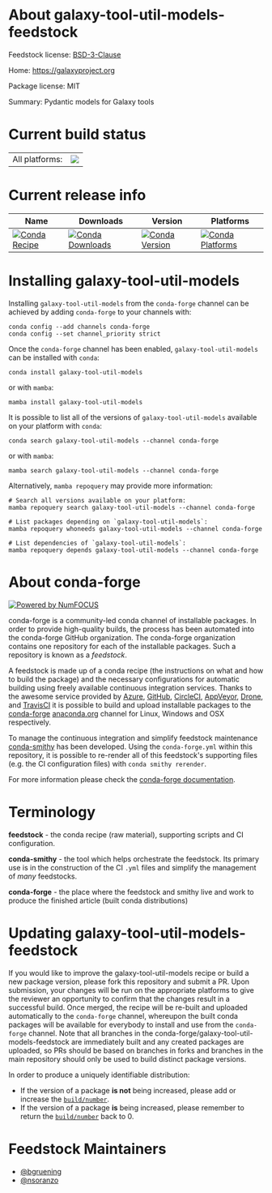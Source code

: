 About galaxy-tool-util-models-feedstock
=======================================

Feedstock license: [BSD-3-Clause](https://github.com/conda-forge/galaxy-tool-util-models-feedstock/blob/main/LICENSE.txt)

Home: https://galaxyproject.org

Package license: MIT

Summary: Pydantic models for Galaxy tools

Current build status
====================


<table><tr><td>All platforms:</td>
    <td>
      <a href="https://dev.azure.com/conda-forge/feedstock-builds/_build/latest?definitionId=26014&branchName=main">
        <img src="https://dev.azure.com/conda-forge/feedstock-builds/_apis/build/status/galaxy-tool-util-models-feedstock?branchName=main">
      </a>
    </td>
  </tr>
</table>

Current release info
====================

| Name | Downloads | Version | Platforms |
| --- | --- | --- | --- |
| [![Conda Recipe](https://img.shields.io/badge/recipe-galaxy--tool--util--models-green.svg)](https://anaconda.org/conda-forge/galaxy-tool-util-models) | [![Conda Downloads](https://img.shields.io/conda/dn/conda-forge/galaxy-tool-util-models.svg)](https://anaconda.org/conda-forge/galaxy-tool-util-models) | [![Conda Version](https://img.shields.io/conda/vn/conda-forge/galaxy-tool-util-models.svg)](https://anaconda.org/conda-forge/galaxy-tool-util-models) | [![Conda Platforms](https://img.shields.io/conda/pn/conda-forge/galaxy-tool-util-models.svg)](https://anaconda.org/conda-forge/galaxy-tool-util-models) |

Installing galaxy-tool-util-models
==================================

Installing `galaxy-tool-util-models` from the `conda-forge` channel can be achieved by adding `conda-forge` to your channels with:

```
conda config --add channels conda-forge
conda config --set channel_priority strict
```

Once the `conda-forge` channel has been enabled, `galaxy-tool-util-models` can be installed with `conda`:

```
conda install galaxy-tool-util-models
```

or with `mamba`:

```
mamba install galaxy-tool-util-models
```

It is possible to list all of the versions of `galaxy-tool-util-models` available on your platform with `conda`:

```
conda search galaxy-tool-util-models --channel conda-forge
```

or with `mamba`:

```
mamba search galaxy-tool-util-models --channel conda-forge
```

Alternatively, `mamba repoquery` may provide more information:

```
# Search all versions available on your platform:
mamba repoquery search galaxy-tool-util-models --channel conda-forge

# List packages depending on `galaxy-tool-util-models`:
mamba repoquery whoneeds galaxy-tool-util-models --channel conda-forge

# List dependencies of `galaxy-tool-util-models`:
mamba repoquery depends galaxy-tool-util-models --channel conda-forge
```


About conda-forge
=================

[![Powered by
NumFOCUS](https://img.shields.io/badge/powered%20by-NumFOCUS-orange.svg?style=flat&colorA=E1523D&colorB=007D8A)](https://numfocus.org)

conda-forge is a community-led conda channel of installable packages.
In order to provide high-quality builds, the process has been automated into the
conda-forge GitHub organization. The conda-forge organization contains one repository
for each of the installable packages. Such a repository is known as a *feedstock*.

A feedstock is made up of a conda recipe (the instructions on what and how to build
the package) and the necessary configurations for automatic building using freely
available continuous integration services. Thanks to the awesome service provided by
[Azure](https://azure.microsoft.com/en-us/services/devops/), [GitHub](https://github.com/),
[CircleCI](https://circleci.com/), [AppVeyor](https://www.appveyor.com/),
[Drone](https://cloud.drone.io/welcome), and [TravisCI](https://travis-ci.com/)
it is possible to build and upload installable packages to the
[conda-forge](https://anaconda.org/conda-forge) [anaconda.org](https://anaconda.org/)
channel for Linux, Windows and OSX respectively.

To manage the continuous integration and simplify feedstock maintenance
[conda-smithy](https://github.com/conda-forge/conda-smithy) has been developed.
Using the ``conda-forge.yml`` within this repository, it is possible to re-render all of
this feedstock's supporting files (e.g. the CI configuration files) with ``conda smithy rerender``.

For more information please check the [conda-forge documentation](https://conda-forge.org/docs/).

Terminology
===========

**feedstock** - the conda recipe (raw material), supporting scripts and CI configuration.

**conda-smithy** - the tool which helps orchestrate the feedstock.
                   Its primary use is in the construction of the CI ``.yml`` files
                   and simplify the management of *many* feedstocks.

**conda-forge** - the place where the feedstock and smithy live and work to
                  produce the finished article (built conda distributions)


Updating galaxy-tool-util-models-feedstock
==========================================

If you would like to improve the galaxy-tool-util-models recipe or build a new
package version, please fork this repository and submit a PR. Upon submission,
your changes will be run on the appropriate platforms to give the reviewer an
opportunity to confirm that the changes result in a successful build. Once
merged, the recipe will be re-built and uploaded automatically to the
`conda-forge` channel, whereupon the built conda packages will be available for
everybody to install and use from the `conda-forge` channel.
Note that all branches in the conda-forge/galaxy-tool-util-models-feedstock are
immediately built and any created packages are uploaded, so PRs should be based
on branches in forks and branches in the main repository should only be used to
build distinct package versions.

In order to produce a uniquely identifiable distribution:
 * If the version of a package **is not** being increased, please add or increase
   the [``build/number``](https://docs.conda.io/projects/conda-build/en/latest/resources/define-metadata.html#build-number-and-string).
 * If the version of a package **is** being increased, please remember to return
   the [``build/number``](https://docs.conda.io/projects/conda-build/en/latest/resources/define-metadata.html#build-number-and-string)
   back to 0.

Feedstock Maintainers
=====================

* [@bgruening](https://github.com/bgruening/)
* [@nsoranzo](https://github.com/nsoranzo/)

